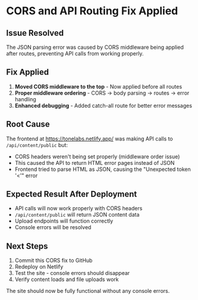 # CORS and API Routing Fix Applied

## Issue Resolved
The JSON parsing error was caused by CORS middleware being applied after routes, preventing API calls from working properly.

## Fix Applied
1. **Moved CORS middleware to the top** - Now applied before all routes
2. **Proper middleware ordering** - CORS → body parsing → routes → error handling
3. **Enhanced debugging** - Added catch-all route for better error messages

## Root Cause
The frontend at https://tonelabs.netlify.app/ was making API calls to `/api/content/public` but:
- CORS headers weren't being set properly (middleware order issue)
- This caused the API to return HTML error pages instead of JSON
- Frontend tried to parse HTML as JSON, causing the "Unexpected token '<'" error

## Expected Result After Deployment
- API calls will now work properly with CORS headers
- `/api/content/public` will return JSON content data
- Upload endpoints will function correctly  
- Console errors will be resolved

## Next Steps
1. Commit this CORS fix to GitHub
2. Redeploy on Netlify
3. Test the site - console errors should disappear
4. Verify content loads and file uploads work

The site should now be fully functional without any console errors.
